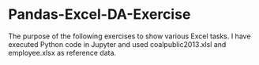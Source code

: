 # Pandas-Excel-DA-Exercise
The purpose of the following exercises to show various Excel tasks. I have executed Python code in Jupyter and used coalpublic2013.xlsl and employee.xlsx as reference data.
